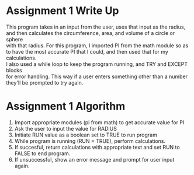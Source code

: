 # Assignment 1 Write Up
This program takes in an input from the user, uses that input as the radius,  
and then calculates the circumference, area, and volume of a circle or sphere  
with that radius. For this program, I imported PI from the math module so as 
to have the most accurate PI that I could, and then used that for my calculations.  
I also used a while loop to keep the program running, and TRY and EXCEPT blocks  
for error handling. This way if a user enters something other than a number  
they'll be prompted to try again.   

# Assignment 1 Algorithm  
1. Import appropriate modules (pi from math) to get accurate value for PI
2. Ask the user to input the value for RADIUS 
3. Initiate RUN value as a boolean set to TRUE to run program
4. While program is running (RUN = TRUE), perform calculations.
5. If succesful, return calculations with appropriate text and set RUN to FALSE to end program.
6. If unsuccessful, show an error message and prompt for user input again.
